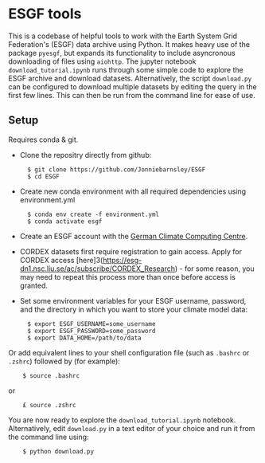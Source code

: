 # ESGF tools

This is a codebase of helpful tools to work with the Earth System Grid Federation's (ESGF) data archive using Python. It makes heavy use of the package `pyesgf`, but expands its functionality to include asyncronous downloading of files using `aiohttp`. The jupyter notebook `download_tutorial.ipynb` runs through some simple code to explore the ESGF archive and download datasets. Alternatively, the script `download.py` can be configured to download multiple datasets by editing the query in the first few lines. This can then be run from the command line for ease of use.

## Setup

Requires conda & git.

- Clone the repositry directly from github:

        $ git clone https://github.com/Jonniebarnsley/ESGF
        $ cd ESGF

- Create new conda environment with all required dependencies using environment.yml

        $ conda env create -f environment.yml
        $ conda activate esgf
    
- Create an ESGF account with the [German Climate Computing Centre](https://esgf-data.dkrz.de/user/add/?next=http://esgf-data.dkrz.de/projects/esgf-dkrz/).
- CORDEX datasets first require registration to gain access. Apply for CORDEX access [here]3(https://esg-dn1.nsc.liu.se/ac/subscribe/CORDEX_Research) - for some reason, you may need to repeat this process more than once before access is granted.

- Set some environment variables for your ESGF username, password, and the directory in which you want to store your climate model data:

        $ export ESGF_USERNAME=some_username
        $ export ESGF_PASSWORD=some_password
        $ export DATA_HOME=/path/to/data

Or add equivalent lines to your shell configuration file (such as `.bashrc` or `.zshrc`) followed by (for example):

        $ source .bashrc

or

        £ source .zshrc

You are now ready to explore the `download_tutorial.ipynb` notebook. Alternatively, edit `download.py` in a text editor of your choice and run it from the command line using:

        $ python download.py